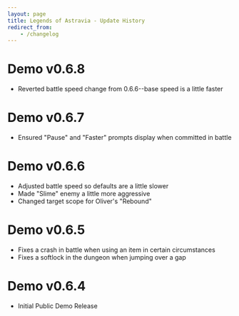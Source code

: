 ```yaml
---
layout: page
title: Legends of Astravia - Update History
redirect_from:
    - /changelog
---
```


# Demo v0.6.8
- Reverted battle speed change from 0.6.6--base speed is a little faster

# Demo v0.6.7
- Ensured "Pause" and "Faster" prompts display when committed in battle

# Demo v0.6.6
- Adjusted battle speed so defaults are a little slower
- Made "Slime" enemy a little more aggressive
- Changed target scope for Oliver's "Rebound"

# Demo v0.6.5
- Fixes a crash in battle when using an item in certain circumstances
- Fixes a softlock in the dungeon when jumping over a gap

# Demo v0.6.4
- Initial Public Demo Release